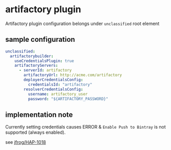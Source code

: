 # artifactory plugin

Artifactory plugin configuration belongs under `unclassified` root element

## sample configuration

```yaml
unclassified:
  artifactorybuilder:
    useCredentialsPlugin: true
    artifactoryServers:
      - serverId: artifactory
        artifactoryUrl: http://acme.com/artifactory
        deployerCredentialsConfig:
          credentialsId: "artifactory"
        resolverCredentialsConfig:
          username: artifactory_user
          password: "${ARTIFACTORY_PASSWORD}"
```

## implementation note

Currently setting credentials causes ERROR & `Enable Push to Bintray` is not supported (always enabled).

see [jfrog/HAP-1018](https://www.jfrog.com/jira/browse/HAP-1018)
